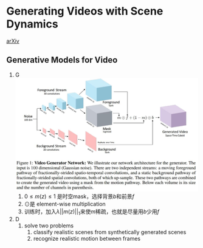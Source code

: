 # Generating Videos with Scene Dynamics
[arXiv](https://arxiv.org/abs/1609.02612)

## Generative Models for Video
1. G
    ![VGN](./.assets/VGN.jpg)
    1. $0\le m(z)\le 1$ 是时空mask，选择背景$b$和前景$f$
    2. $\odot$是 element-wise multiplication
    3. 训练时，加入$\lambda||m(z)||_ 1$来使$m$稀疏，也就是尽量用$b$少用$f$
2. D
   1. solve two problems
      1. classify realistic scenes from synthetically generated scenes
      2. recognize realistic motion between frames
